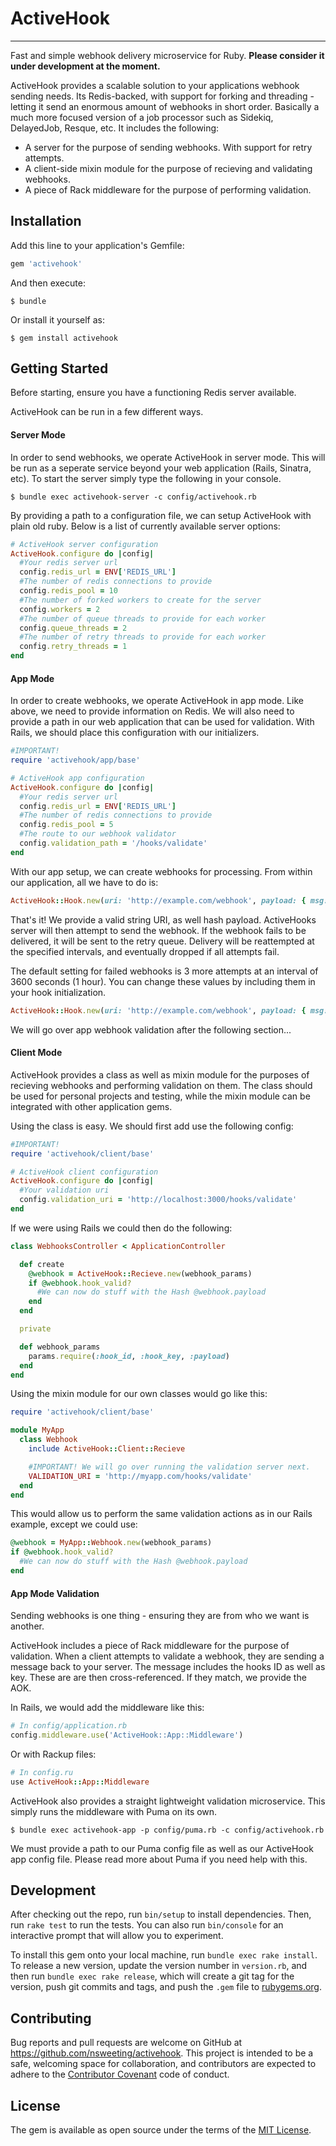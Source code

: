 # ActiveHook
---

Fast and simple webhook delivery microservice for Ruby. **Please consider it under development at the moment.**

ActiveHook provides a scalable solution to your applications webhook sending needs. Its Redis-backed, with support for forking and threading - letting it send an enormous amount of webhooks in short order. Basically a much more focused version of a job processor such as Sidekiq, DelayedJob, Resque, etc. It includes the following:

- A server for the purpose of sending webhooks. With support for retry attempts.
- A client-side mixin module for the purpose of recieving and validating webhooks.
- A piece of Rack middleware for the purpose of performing validation.

## Installation

Add this line to your application's Gemfile:

```ruby
gem 'activehook'
```

And then execute:

    $ bundle

Or install it yourself as:

    $ gem install activehook

## Getting Started

Before starting, ensure you have a functioning Redis server available.

ActiveHook can be run in a few different ways.

#### Server Mode

 In order to send webhooks, we operate ActiveHook in server mode. This will be run as a seperate service beyond your web application (Rails, Sinatra, etc). To start the server simply type the following in your console.

    $ bundle exec activehook-server -c config/activehook.rb

By providing a path to a configuration file, we can setup ActiveHook with plain old ruby. Below is a list of currently available server options:

```ruby
# ActiveHook server configuration
ActiveHook.configure do |config|
  #Your redis server url
  config.redis_url = ENV['REDIS_URL']
  #The number of redis connections to provide
  config.redis_pool = 10
  #The number of forked workers to create for the server
  config.workers = 2
  #The number of queue threads to provide for each worker
  config.queue_threads = 2
  #The number of retry threads to provide for each worker
  config.retry_threads = 1
end
```

#### App Mode

In order to create webhooks, we operate ActiveHook in app mode. Like above, we need to provide information on Redis. We will also need to provide a path in our web application that can be used for validation. With Rails, we should place this configuration with our initializers.

```ruby
#IMPORTANT!
require 'activehook/app/base'

# ActiveHook app configuration
ActiveHook.configure do |config|
  #Your redis server url
  config.redis_url = ENV['REDIS_URL']
  #The number of redis connections to provide
  config.redis_pool = 5
  #The route to our webhook validator
  config.validation_path = '/hooks/validate'
end
```

With our app setup, we can create webhooks for processing. From within our application, all we have to do is:

```ruby
ActiveHook::Hook.new(uri: 'http://example.com/webhook', payload: { msg: 'My first webhook!' })
```

That's it! We provide a valid string URI, as well hash payload. ActiveHooks server will then attempt to send the webhook. If the webhook fails to be delivered, it will be sent to the retry queue. Delivery will be reattempted at the specified intervals, and eventually dropped if all attempts fail.

The default setting for failed webhooks is 3 more attempts at an interval of 3600 seconds (1 hour). You can change these values by including them in your hook initialization.

```ruby
ActiveHook::Hook.new(uri: 'http://example.com/webhook', payload: { msg: 'My first webhook!' }, retry_max: 3, retry_time: 3600)
```

We will go over app webhook validation after the following section...

#### Client Mode

ActiveHook provides a class as well as mixin module for the purposes of recieving webhooks and performing validation on them. The class should be used for personal projects and testing, while the mixin module can be integrated with other application gems.

Using the class is easy. We should first add use the following config:

```ruby
#IMPORTANT!
require 'activehook/client/base'

# ActiveHook client configuration
ActiveHook.configure do |config|
  #Your validation uri
  config.validation_uri = 'http://localhost:3000/hooks/validate'
end
```

If we were using Rails we could then do the following:

```ruby
class WebhooksController < ApplicationController

  def create
    @webhook = ActiveHook::Recieve.new(webhook_params)
    if @webhook.hook_valid?
      #We can now do stuff with the Hash @webhook.payload
    end
  end

  private

  def webhook_params
    params.require(:hook_id, :hook_key, :payload)
  end
end
```

Using the mixin module for our own classes would go like this:

```ruby
require 'activehook/client/base'

module MyApp
  class Webhook
    include ActiveHook::Client::Recieve

    #IMPORTANT! We will go over running the validation server next.
    VALIDATION_URI = 'http://myapp.com/hooks/validate'
  end
end
```

This would allow us to perform the same validation actions as in our Rails example, except we could use:

```ruby
@webhook = MyApp::Webhook.new(webhook_params)
if @webhook.hook_valid?
  #We can now do stuff with the Hash @webhook.payload
end
```

#### App Mode Validation

Sending webhooks is one thing - ensuring they are from who we want is another.

ActiveHook includes a piece of Rack middleware for the purpose of validation. When a client attempts to validate a webhook, they are sending a message back to your server. The message includes the hooks ID as well as key. These are are then cross-referenced. If they match, we provide the AOK.

In Rails, we would add the middleware like this:

```ruby
# In config/application.rb
config.middleware.use('ActiveHook::App::Middleware')
```

Or with Rackup files:

```ruby
# In config.ru
use ActiveHook::App::Middleware
```

ActiveHook also provides a straight lightweight validation microservice. This simply runs the middleware with Puma on its own.

    $ bundle exec activehook-app -p config/puma.rb -c config/activehook.rb

We must provide a path to our Puma config file as well as our ActiveHook app config file. Please read more about Puma if you need help with this.

## Development

After checking out the repo, run `bin/setup` to install dependencies. Then, run `rake test` to run the tests. You can also run `bin/console` for an interactive prompt that will allow you to experiment.

To install this gem onto your local machine, run `bundle exec rake install`. To release a new version, update the version number in `version.rb`, and then run `bundle exec rake release`, which will create a git tag for the version, push git commits and tags, and push the `.gem` file to [rubygems.org](https://rubygems.org).

## Contributing

Bug reports and pull requests are welcome on GitHub at https://github.com/nsweeting/activehook. This project is intended to be a safe, welcoming space for collaboration, and contributors are expected to adhere to the [Contributor Covenant](http://contributor-covenant.org) code of conduct.


## License

The gem is available as open source under the terms of the [MIT License](http://opensource.org/licenses/MIT).
